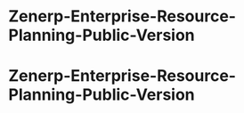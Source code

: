 
# Zenerp-Enterprise-Resource-Planning-Public-Version
# Zenerp-Enterprise-Resource-Planning-Public-Version
